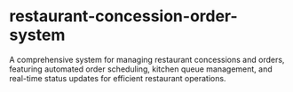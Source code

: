 # restaurant-concession-order-system
A comprehensive system for managing restaurant concessions and orders, featuring automated order scheduling, kitchen queue management, and real-time status updates for efficient restaurant operations.

